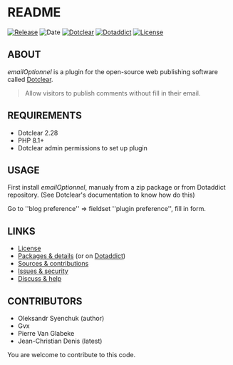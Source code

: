 # README

[![Release](https://img.shields.io/github/v/release/jcdenis/emailOptionnel?color=lightblue)](https://github.com/JcDenis/emailOptionnel/releases)
![Date](https://img.shields.io/github/release-date/jcdenis/emailOptionnel?color=red)
[![Dotclear](https://img.shields.io/badge/dotclear-v2.33-137bbb.svg)](https://fr.dotclear.org/download)
[![Dotaddict](https://img.shields.io/badge/dotaddict-official-9ac123.svg)](https://plugins.dotaddict.org/dc2/details/emailOptionnel)
[![License](https://img.shields.io/github/license/jcdenis/emailOptionnel?color=white)](https://github.com/JcDenis/emailOptionnel/blob/master/LICENSE)

## ABOUT

_emailOptionnel_ is a plugin for the open-source web publishing software called [Dotclear](https://www.dotclear.org).

> Allow visitors to publish comments without fill in their email.

## REQUIREMENTS

* Dotclear 2.28
* PHP 8.1+
* Dotclear admin permissions to set up plugin

## USAGE

First install _emailOptionnel_, manualy from a zip package or from 
Dotaddict repository. (See Dotclear's documentation to know how do this)

Go to ''blog preference'' => fieldset ''plugin preference'', fill in form.

## LINKS

* [License](https://github.com/JcDenis/emailOptionnel/blob/master/LICENSE)
* [Packages & details](https://github.com/JcDenis/emailOptionnel/releases) (or on [Dotaddict](https://plugins.dotaddict.org/dc2/details/emailOptionnel))
* [Sources & contributions](https://github.com/JcDenis/emailOptionnel)
* [Issues & security](https://github.com/JcDenis/emailOptionnel/issues)
* [Discuss & help](http://forum.dotclear.org/viewtopic.php?pid=332948#p332948)

## CONTRIBUTORS

* Oleksandr Syenchuk (author)
* Gvx
* Pierre Van Glabeke
* Jean-Christian Denis (latest)

You are welcome to contribute to this code.
